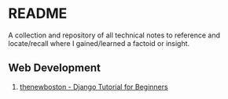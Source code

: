 # README

A collection and repository of all technical notes to reference and locate/recall where I gained/learned a factoid or insight.

## Web Development

1. [thenewboston - Django Tutorial for Beginners](thenewboston-django-tutorial-for-beginners/README.md)
